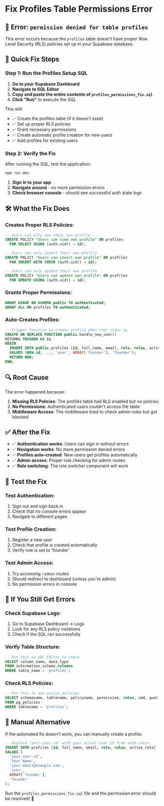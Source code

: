 # Fix Profiles Table Permissions Error

## 🚨 **Error**: `permission denied for table profiles`

This error occurs because the `profiles` table doesn't have proper Row Level Security (RLS) policies set up in your Supabase database.

## 🔧 **Quick Fix Steps**

### **Step 1: Run the Profiles Setup SQL**

1. **Go to your Supabase Dashboard**
2. **Navigate to SQL Editor**
3. **Copy and paste the entire contents of `profiles_permissions_fix.sql`**
4. **Click "Run"** to execute the SQL

This will:
- ✅ Create the profiles table (if it doesn't exist)
- ✅ Set up proper RLS policies
- ✅ Grant necessary permissions
- ✅ Create automatic profile creation for new users
- ✅ Add profiles for existing users

### **Step 2: Verify the Fix**

After running the SQL, test the application:

```bash
npm run dev
```

1. **Sign in to your app**
2. **Navigate around** - no more permission errors
3. **Check browser console** - should see successful auth state logs

## 🛠 **What the Fix Does**

### **Creates Proper RLS Policies:**
```sql
-- Users can only see their own profile
CREATE POLICY "Users can view own profile" ON profiles
  FOR SELECT USING (auth.uid() = id);

-- Users can only insert their own profile  
CREATE POLICY "Users can insert own profile" ON profiles
  FOR INSERT WITH CHECK (auth.uid() = id);

-- Users can only update their own profile
CREATE POLICY "Users can update own profile" ON profiles
  FOR UPDATE USING (auth.uid() = id);
```

### **Grants Proper Permissions:**
```sql
GRANT USAGE ON SCHEMA public TO authenticated;
GRANT ALL ON profiles TO authenticated;
```

### **Auto-Creates Profiles:**
```sql
-- Trigger function to create profile when user signs up
CREATE OR REPLACE FUNCTION public.handle_new_user()
RETURNS TRIGGER AS $$
BEGIN
  INSERT INTO public.profiles (id, full_name, email, role, roles, active_role)
  VALUES (NEW.id, ..., 'user', ARRAY['founder'], 'founder');
  RETURN NEW;
END;
```

## 🔍 **Root Cause**

The error happened because:

1. **Missing RLS Policies**: The profiles table had RLS enabled but no policies
2. **No Permissions**: Authenticated users couldn't access the table
3. **Middleware Access**: The middleware tried to check admin roles but got blocked

## ✅ **After the Fix**

- ✅ **Authentication works**: Users can sign in without errors
- ✅ **Navigation works**: No more permission denied errors
- ✅ **Profiles auto-created**: New users get profiles automatically
- ✅ **Admin access**: Proper role checking for admin routes
- ✅ **Role switching**: The role switcher component will work

## 🧪 **Test the Fix**

### **Test Authentication:**
1. Sign out and sign back in
2. Check that no console errors appear
3. Navigate to different pages

### **Test Profile Creation:**
1. Register a new user
2. Check that profile is created automatically
3. Verify role is set to 'founder'

### **Test Admin Access:**
1. Try accessing `/admin` routes
2. Should redirect to dashboard (unless you're admin)
3. No permission errors in console

## 🚨 **If You Still Get Errors**

### **Check Supabase Logs:**
1. Go to Supabase Dashboard → Logs
2. Look for any RLS policy violations
3. Check if the SQL ran successfully

### **Verify Table Structure:**
```sql
-- Run this in SQL Editor to check
SELECT column_name, data_type 
FROM information_schema.columns 
WHERE table_name = 'profiles';
```

### **Check RLS Policies:**
```sql
-- Run this to see active policies
SELECT schemaname, tablename, policyname, permissive, roles, cmd, qual 
FROM pg_policies 
WHERE tablename = 'profiles';
```

## 📝 **Manual Alternative**

If the automated fix doesn't work, you can manually create a profile:

```sql
-- Replace 'your-user-id' with your actual user ID from auth.users
INSERT INTO profiles (id, full_name, email, role, roles, active_role)
VALUES (
  'your-user-id',
  'Your Name',
  'your-email@example.com',
  'user',
  ARRAY['founder'],
  'founder'
);
```

Run the `profiles_permissions_fix.sql` file and the permission error should be resolved! 🎉

